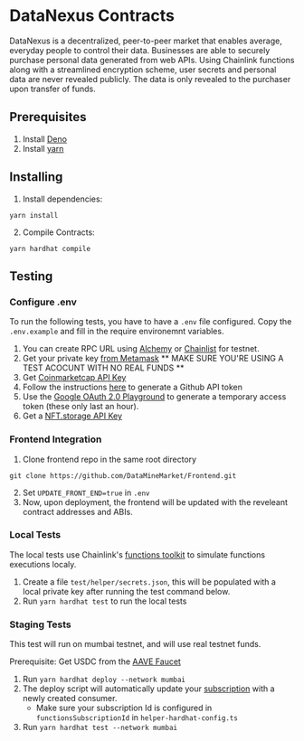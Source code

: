 # DataNexus Contracts
DataNexus is a decentralized, peer-to-peer market that enables average, everyday people to control their data. Businesses are able to securely purchase personal data generated from web APIs. Using Chainlink functions along with a streamlined encryption scheme, user secrets and personal data are never revealed publicly. The data is only revealed to the purchaser upon transfer of funds.

## Prerequisites

1. Install [Deno](https://docs.deno.com/runtime/manual/getting_started/installation)
2. Install [yarn](https://classic.yarnpkg.com/lang/en/docs/install/#mac-stable)

## Installing

1. Install dependencies:
```
yarn install
```

2. Compile Contracts:
```
yarn hardhat compile
```

## Testing

### Configure .env
To run the following tests, you have to have a `.env` file configured. Copy the `.env.example` and fill in the require environemnt variables.

1. You can create RPC URL using [Alchemy](https://www.alchemy.com/) or [Chainlist](https://chainlist.org/?search=avalanche&testnets=true) for testnet.
2. Get your private key [from Metamask](https://support.metamask.io/hc/en-us/articles/360015289632-How-to-export-an-account-s-private-key#:~:text=On%20the%20'Account%20details'%20page,private%20key%20to%20your%20clipboard.) ** MAKE SURE YOU'RE USING A TEST ACOCUNT WITH NO REAL FUNDS **
3. Get [Coinmarketcap API Key](https://coinmarketcap.com/api/)
4. Follow the instructions [here](https://docs.chain.link/chainlink-functions/tutorials/api-use-secrets-gist#tutorial) to generate a Github API token
5. Use the [Google OAuth 2.0 Playground](https://developers.google.com/oauthplayground/) to generate a temporary access token (these only last an hour).
6. Get a [NFT.storage API Key](https://nft.storage/manage)

### Frontend Integration

1. Clone frontend repo in the same root directory
```
git clone https://github.com/DataMineMarket/Frontend.git
```
2. Set `UPDATE_FRONT_END=true` in `.env`
3. Now, upon deployment, the frontend will be updated with the reveleant contract addresses and ABIs.

### Local Tests
The local tests use Chainlink's [functions toolkit](https://github.com/smartcontractkit/functions-toolkit) to simulate functions executions localy.

1. Create a file `test/helper/secrets.json`, this will be populated with a local private key after running the test command below.
2. Run `yarn hardhat test` to run the local tests

### Staging Tests
This test will run on mumbai testnet, and will use real testnet funds.

Prerequisite: Get USDC from the [AAVE Faucet](https://app.aave.com/faucet/?marketName=proto_mumbai_v3)

1. Run `yarn hardhat deploy --network mumbai`
2. The deploy script will automatically update your [subscription](https://functions.chain.link/mumbai/621) with a newly created consumer.
   - Make sure your subscription Id is configured in `functionsSubscriptionId` in `helper-hardhat-config.ts`
3. Run `yarn hardhat test --network mumbai`
